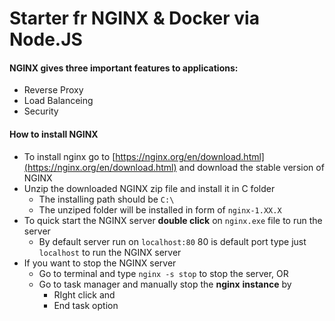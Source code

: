# Starter fr NGINX & Docker via Node.JS

#### NGINX gives three important features to applications:

- Reverse Proxy
- Load Balanceing
- Security

#### How to install NGINX

* To install nginx go to [https://nginx.org/en/download.html](https://nginx.org/en/download.html) and download the stable version of NGINX
* Unzip the downloaded NGINX zip file and install it in C folder
  * The installing path should be `C:\`
  * The unziped folder will be installed in form of `nginx-1.XX.X`
* To quick start the NGINX server **double click** on `nginx.exe` file to run the server
  * By default server run on `localhost:80` 80 is default port type just `localhost` to run the NGINX server
* If you want to stop the NGINX server
  * Go to terminal and type `nginx -s stop` to stop the server, OR
  * Go to task manager and manually stop the **nginx** **instance** by
    * RIght click and
    * End task option
